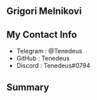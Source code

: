 ## Grigori Melnikovi
## My Contact Info
- Telegram : @Tenedeus
- GitHub : Tenedeus
- Discord : Tenedeus#0794
## Summary
